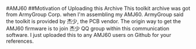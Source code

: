 #AMJ60
##Motivation of Uploading this Archive
This toolkit archive was got from ArmyGroup Corp. when I'm assembling my AMJ60.
ArmyGroup said the toolkit is provided by 杰少, the PCB vendor.
The origin way to get the AMJ60 firmware is to join 杰少 QQ group within this communication software.
I just uploaded this to any AMJ60 users on Github for your references.

